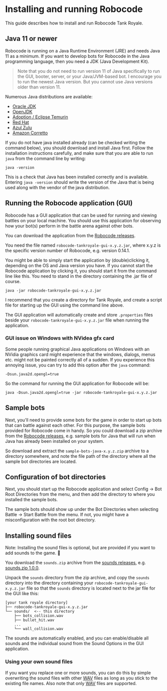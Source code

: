 # Installing and running Robocode

This guide describes how to install and run Robocode Tank Royale.

## Java 11 or newer

Robocode is running on a Java Runtime Environment (JRE) and needs Java 11 as a minimum. If you want to develop bots for
Robocode in the Java programming language, then you need a JDK (Java Development Kit).

> Note that you do not need to run version 11 of Java specifically to run the GUI, booter, server, or your
> Java/JVM-based bot. I encourage you to run the newest Java version. But you cannot use Java versions older than
> version 11.

Numerous Java distributions are available:

- [Oracle JDK](https://www.oracle.com/java/technologies/javase/)
- [OpenJDK](https://openjdk.java.net/)
- [Adoption / Eclipse Temurin](https://adoptium.net/)
- [Red Hat](https://developers.redhat.com/products/openjdk)
- [Azul Zulu](https://www.azul.com/downloads/?package=jdk)
- [Amazon Corretto](https://aws.amazon.com/corretto)

If you do not have java installed already (can be checked writing the command below), you should download and install
Java first. Follow the installation instructions carefully, and make sure that you are able to run `java` from the
command line by writing:

```shell
java -version
```

This is a check that Java has been installed correctly and is available. Entering `java -version` should write the
version of the Java that is being used along with the vendor of the java distribution.

## Running the Robocode application (GUI)

Robocode has a GUI application that can be used for running and viewing battles on your local machine. You should use
this application for observing how your bot(s) perform in the battle arena against other bots.

You can download the application from the [Robocode releases].

You need the file named `robocode-tankroyale-gui-x.y.z.jar`, where x.y.z is the specific version number of Robocode,
e.g.
version 0.14.1.

You might be able to simply start the application by (double)clicking it, depending on the OS and Java version you have.
If you cannot start the Robocode application by clicking it, you should start it from the command line like this. You
need to stand in the directory containing the .jar file of course.

```
java -jar robocode-tankroyale-gui-x.y.z.jar
```

I recommend that you create a directory for Tank Royale, and create a script file for starting up the GUI using the
command line above.

The GUI application will automatically create and store `.properties` files beside your
`robocode-tankroyale-gui-x.y.z.jar` file when running the application.

### GUI issue on Windows with NVidea gfx card

Some people running graphical Java applications on Windows with an NVidia graphics card might experience that the
windows, dialogs, menus etc. might not be painted correctly all of a sudden. If you experience this annoying issue, you
can try to add this option after the `java` command:

```
-Dsun.java2d.opengl=true
```

So the command for running the GUI application for Robocode will be:

```
java -Dsun.java2d.opengl=true -jar robocode-tankroyale-gui-x.y.z.jar
```

## Sample bots

Next, you'll need to provide some bots for the game in order to start up bots that can battle against each other. For
this purpose, the sample bots provided for Robocode come in handy. So you could download a zip archive from the
[Robocode releases], e.g. sample bots for Java that will run when Java has already been installed on your system.

So download and extract the `sample-bots-java-x.y.z.zip` archive to a directory somewhere, and note the file path of the
directory where all the sample bot directories are located.

## Configuration of bot directories

Next, you should start up the Robocode application and select Config -> Bot Root Directories from the menu, and then add
the directory to where you installed the sample bots.

The sample bots should show up under the Bot Directories when selecting Battle -> Start Battle from the menu. If not,
you might have a misconfiguration with the root bot directory.

[Robocode releases]: https://github.com/robocode-dev/tank-royale/releases "Robocode releases"

## Installing sound files

Note: Installing the sound files is optional, but are provided if you want to add sounds to the game. 🙂

You download the `sounds.zip` archive from the [sounds releases](https://github.com/robocode-dev/sounds/releases),
e.g. [sounds.zip 1.0.0](https://github.com/robocode-dev/sounds/releases/download/v1.0.0/sounds.zip).

Unpack the `sounds` directory from the zip archive, and copy the `sounds` directory into the directory containing
your `robocode-tankroyale-gui-x.y.z.jar` file so that the `sounds` directory is located next to
the jar file for the GUI like this:

```
[your tank royale directory]
├── robocode-tankroyale-gui-x.y.z.jar
└── sounds/  <-- this directory
    ├── bots_collision.wav
    ├── bullet_hit.wav
    ...
    └── wall_collision.wav    
```

The sounds are automatically enabled, and you can enable/disable all sounds and the individual sound from the Sound
Options in the GUI application.

### Using your own sound files

If you want you replace one or more sounds, you can do this by simple overwriting the sound files with other [WAV] files
as long as you stick to the existing file names. Also note that only [WAV] files are supported.


[WAV]: https://en.wikipedia.org/wiki/WAV "WAV file"